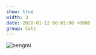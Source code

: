 ```yaml
---
show: true
width: 3
date: 2020-01-12 00:01:00 +0800
group: Cats
---
```

<div>
    <img data-src="{{ 'assets/images/etc/bengmi_3.jpg' | relative_url }}" class="lazy w-100 rounded" src="{{ '/assets/images/empty_300x200.png' | relative_url }}" data-toggle="tooltip" data-placement="top" title="bengmi">
</div>
